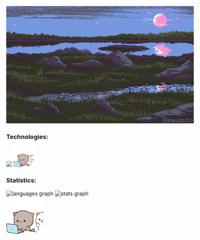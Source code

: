 <div>
   <img src="https://github.com/chudik63/chudik63/blob/main/gif.gif">
</div>

###

<h3 align="left">Technologies:</h3>
<p align="left"> 
   <img src="https://skillicons.dev/icons?i=go,c,cpp,py,docker,debian" />
   <img height="55" width="55" src="https://github.com/chudik63/chudik63/blob/main/cats.gif">
</p>

<h3 align="left">Statistics:</h3>
<div>
   <img src="https://github-readme-stats.vercel.app/api/top-langs?username=chudik63&locale=en&hide_title=false&layout=compact&card_width=320&theme=tokyonight&hide_border=false&order=2" height="150" alt="languages graph"  />
   <img src="https://github-readme-stats.vercel.app/api?username=chudik63&hide_title=false&hide_rank=false&show_icons=true&include_all_commits=true&count_private=true&disable_animations=false&theme=tokyonight&locale=en&hide_border=false&order=1" height="150" alt="stats graph"  />
</div>

<div>
   <img height="100" width="100" src="https://github.com/chudik63/chudik63/blob/main/cats.gif">
</div>

###
